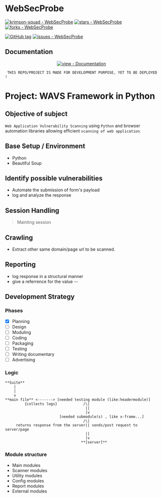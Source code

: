 # WebSecProbe


[![krimson-squad - WebSecProbe](https://img.shields.io/static/v1?label=krimson-squad&message=WebSecProbe&color=red&logo=github)](https://github.com/krimson-squad/WebSecProbe "Go to GitHub repo")
[![stars - WebSecProbe](https://img.shields.io/github/stars/krimson-squad/WebSecProbe?style=social)](https://github.com/krimson-squad/WebSecProbe)
[![forks - WebSecProbe](https://img.shields.io/github/forks/krimson-squad/WebSecProbe?style=social)](https://github.com/krimson-squad/WebSecProbe)





[![GitHub tag](https://img.shields.io/github/tag/krimson-squad/WebSecProbe?include_prereleases=&sort=semver&color=red)](https://github.com/krimson-squad/WebSecProbe/releases/)
[![issues - WebSecProbe](https://img.shields.io/github/issues/krimson-squad/WebSecProbe)](https://github.com/krimson-squad/WebSecProbe/issues)

## Documentation

<div align="center">

[![view - Documentation](https://img.shields.io/badge/view-Documentation-blue?style=for-the-badge)](/docs/ "Go to project documentation")

</div>

` THIS REPO/PROJECT IS MADE FOR DEVELOPMENT PURPOSE, YET TO BE DEPLOYED !`
# Project: WAVS Framework in Python
## Objective of subject
`Web Application Vulnerability Scanning` using `Python` and browser automation libraries allowing efficient `scanning of web application`.
## Base Setup / Environment
- Python
- Beautiful Soup
## Identify possible vulnerabilities
- Automate the submission of form's payload
- log and analyze the response
## Session Handling
> Mainting session
## Crawling
- Extract other same domain/page url to be scanned.
## Reporting
- log response in a structural manner 
- give a referrence for the value
--
## Development Strategy
### Phases
  - [x] Planning
  - [ ] Design
  - [ ] Moduling
  - [ ] Coding
  - [ ] Packaging
  - [ ] Testing
  - [ ] Writing documentary
  - [ ] Advertising
### Logic
```
**Suite**
    |
    |
    v
**main file** <-------> [needed testing module (like:headermodule)]
         {collects logs}            /\|
                                     ||
                                     |v
                         [needed submodule(s) , like x-frame...]
                                    /\|
     returns response from the server|| sends/post request to server/page
                                     ||
                                     |v
                                   **[server]**
```
### Module structure
- Main modules
- Scanner modules
- Utility modules
- Config modules
- Report modules
- External modules
